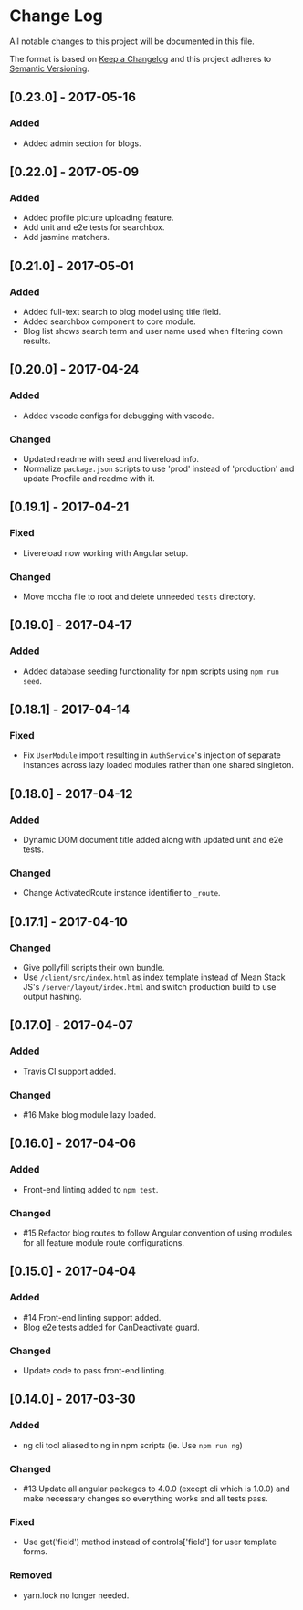# Change Log
All notable changes to this project will be documented in this file.

The format is based on [Keep a Changelog](http://keepachangelog.com/)
and this project adheres to [Semantic Versioning](http://semver.org/).

## [0.23.0] - 2017-05-16
### Added
- Added admin section for blogs.

## [0.22.0] - 2017-05-09
### Added
- Added profile picture uploading feature.
- Add unit and e2e tests for searchbox.
- Add jasmine matchers.

## [0.21.0] - 2017-05-01
### Added
- Added full-text search to blog model using title field.
- Added searchbox component to core module.
- Blog list shows search term and user name used when filtering down results.

## [0.20.0] - 2017-04-24
### Added
- Added vscode configs for debugging with vscode.

### Changed
- Updated readme with seed and livereload info.
- Normalize `package.json` scripts to use 'prod' instead of 'production' and update Procfile and readme with it.

## [0.19.1] - 2017-04-21
### Fixed
- Livereload now working with Angular setup.

### Changed
- Move mocha file to root and delete unneeded `tests` directory.

## [0.19.0] - 2017-04-17
### Added
- Added database seeding functionality for npm scripts using `npm run seed`.

## [0.18.1] - 2017-04-14
### Fixed
- Fix `UserModule` import resulting in `AuthService`'s injection of separate instances across lazy loaded modules rather than one shared singleton.

## [0.18.0] - 2017-04-12
### Added
- Dynamic DOM document title added along with updated unit and e2e tests.

### Changed
- Change ActivatedRoute instance identifier to `_route`.

## [0.17.1] - 2017-04-10
### Changed
- Give pollyfill scripts their own bundle.
- Use `/client/src/index.html` as index template instead of Mean Stack JS's `/server/layout/index.html` and switch production build to use output hashing.

## [0.17.0] - 2017-04-07
### Added
- Travis CI support added.

### Changed
- #16 Make blog module lazy loaded.

## [0.16.0] - 2017-04-06
### Added
- Front-end linting added to `npm test`.

### Changed
- #15 Refactor blog routes to follow Angular convention of using modules for all feature module route configurations.

## [0.15.0] - 2017-04-04
### Added
- #14 Front-end linting support added.
- Blog e2e tests added for CanDeactivate guard.

### Changed
- Update code to pass front-end linting.

## [0.14.0] - 2017-03-30
### Added
- ng cli tool aliased to ng in npm scripts (ie. Use `npm run ng`)

### Changed
- #13 Update all angular packages to 4.0.0 (except cli which is 1.0.0) and make
necessary changes so everything works and all tests pass.

### Fixed
- Use get('field') method instead of controls['field'] for user template forms.

### Removed
- yarn.lock no longer needed.
